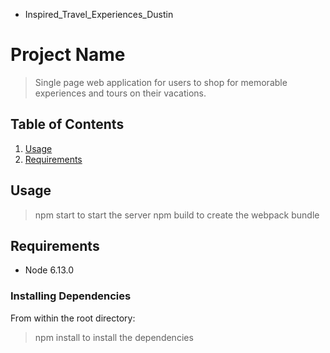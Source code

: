 * Inspired_Travel_Experiences_Dustin

# Project Name

> Single page web application for users to shop for memorable experiences and tours on their vacations.

## Table of Contents

1. [Usage](#Usage)
1. [Requirements](#requirements)


## Usage

> npm start to start the server
> npm build to create the webpack bundle

## Requirements

- Node 6.13.0

### Installing Dependencies

From within the root directory:

> npm install to install the dependencies
